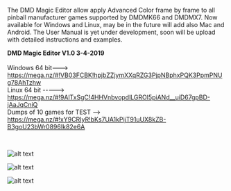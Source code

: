 The DMD Magic Editor allow apply Advanced Color frame by frame to all pinball manufacturer games supported by DMDMK66 and DMDMX7. Now available for Windows and Linux, may be in the future will add also Mac and Android. The User Manual is yet under development, soon will be upload with detailed instructions and examples.
<br>

<b>DMD Magic Editor V1.0 3-4-2019</b>
<br><br>
Windows 64 bit---> https://mega.nz/#!VB03FCBK!hpjbZZjymXXqRZG3PjpNBphxPQK3PpmPNUg78AhTzhw
<br>
Linux 64 bit -----> https://mega.nz/#!9AlTxSgC!4HHVnbvopdlLGROl5piANd__uiD67gpBD-jAaJqCniQ
<br>
Dumps of 10 games for TEST --> https://mega.nz/#!xY9CRIyR!bKs7UA1kPijT91uUX8kZB-B3goU23bWr0896Ik82e6A

<br>

![alt text](https://i.imgur.com/AOTIwaK.jpg)

![alt text](https://i.imgur.com/6FGRpBq.jpg)

![alt text](https://i.imgur.com/IUUzazx.jpg)
